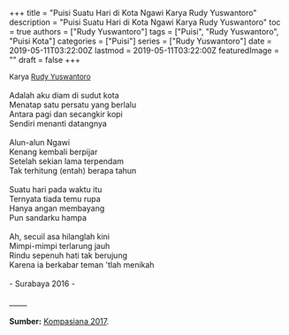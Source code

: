 +++
title = "Puisi Suatu Hari di Kota Ngawi Karya Rudy Yuswantoro"
description = "Puisi Suatu Hari di Kota Ngawi Karya Rudy Yuswantoro"
toc = true
authors = ["Rudy Yuswantoro"]
tags = ["Puisi", "Rudy Yuswantoro", "Puisi Kota"]
categories = ["Puisi"]
series = ["Rudy Yuswantoro"]
date = 2019-05-11T03:22:00Z
lastmod = 2019-05-11T03:22:00Z
featuredImage = ""
draft = false
+++

<div style="text-align: justify;">
<div style="font-size: small;">Karya <a href="/authors/rudy-yuswantoro/" target="_blank">Rudy Yuswantoro</a></div><br />
Adalah aku diam di sudut kota<br />Menatap satu persatu yang berlalu<br />Antara pagi dan secangkir kopi<br />Sendiri menanti datangnya<br /><br />Alun-alun Ngawi<br />Kenang kembali berpijar<br />Setelah sekian lama terpendam<br />Tak terhitung (entah) berapa tahun<br /><br />Suatu hari pada waktu itu<br />Ternyata tiada temu rupa<br />Hanya angan membayang<br />Pun sandarku hampa<br /><br />Ah, secuil asa hilanglah kini<br />Mimpi-mimpi terlarung jauh<br />Rindu sepenuh hati tak berujung<br />Karena ia berkabar teman 'tlah menikah<br /><br />- Surabaya 2016 -<br /><br />
_____<br /><br />
<b>Sumber:</b> <a href="https://www.kompasiana.com/rudyuswantoro/57672c242a7a61fa045afc8a/suatu-hari-di-kota-ngawi?page=all" target="_blank">Kompasiana 2017</a>.</div>
